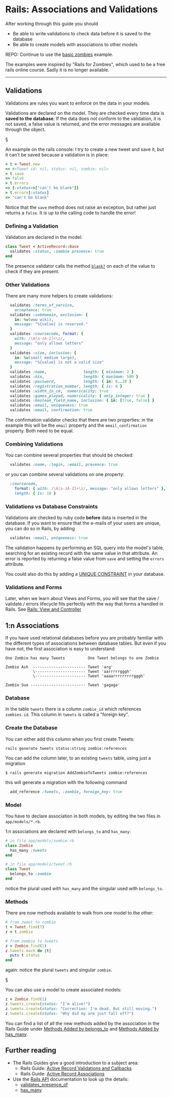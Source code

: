 Rails: Associations and Validations
==========================

After working through this guide you should

* Be able to write validations to check data before it is saved to the database
* Be able to create models with associations to other models

REPO: Continue to use the [basic zombies](https://github.com/backend-development/advanced_zombies) example.

The examples were inspired by "Rails for Zombies", which used to be a free rails online course. 
Sadly it is no longer available.

-------------------------------------------------------------





Validations
------------

Validations are rules you want to enforce on the data in your models.

Validations are declared on the model. They are checked every time data is **saved to the database**. If the data does not conform to the validation, it is not saved, a false value is returned, and the error messages are available through the object.

§

An example on the rails console: I try to create a new tweet and save it,
but it can't be saved because a validation is in place:

``` ruby
> t = Tweet.new
=> #<Tweet id: nil, status: nil, zombie: nil>
> t.save
=> false
> t.errors
=> {:status=>["can't be blank"]}
> t.errors[:status]
=> "can't be blank"
```

Notice that the `save` method does not raise an exception,
but rather just returns a `false`.  It is up to the calling
code to handle the error!


### Defining a Validation

Validation are declared in the model:

``` ruby
class Tweet < ActiveRecord::Base
  validates :status, :zombie presence: true
end
```
The presence validator calls the method [`blank?`](https://api.rubyonrails.org/classes/Object.html#method-i-blank-3F) on each of the value to check if they are present.


### Other Validations

There are many more helpers to create validations:

``` ruby
  validates :terms_of_service,   
    acceptance: true
  validates :subdomain, exclusion: { 
    in: %w(www wiki), 
    message: "%{value} is reserved." 
  }
  validates :coursecode, format: { 
    with: /\A[a-zA-Z]+\z/, 
    message: "only allows letters"
  }
  validates :size, inclusion: { 
    in: %w(small medium large), 
    message: "%{value} is not a valid size" 
  }
  validates :name,                length: { minimum: 2 }
  validates :bio,                 length: { maximum: 500 }
  validates :password,            length: { in: 6..20 }
  validates :registration_number, length: { is: 6 }
  validates :width_in_cm,  numericality: true
  validates :games_played, numericality: { only_integer: true } 
  validates :boolean_field_name, inclusion: { in: [true, false] }
  validates :email, uniqueness: true  
  validates :email, confirmation: true
```

The confirmation validator checks that there are two properties: in the example
this will be the `email` property and the `email_confirmation` property. Both
need to be equal.


### Combining Validations

You can combine several properties that should be checked:

```ruby
  validates :name, :login, :email, presence: true
```

or you can combine several validations on one property:

```ruby
  :coursecode, 
    format: { with: /\A[a-zA-Z]+\z/, message: "only allows letters" },
    length: { is: 10 }
```

### Validations vs Database Constraints

Validations are checked by ruby code **before** data is inserted
in the database.  If you want to ensure that the e-mails of your users
are unique, you can do so in Rails, by adding

``` ruby
  validates :email, uniqueness: true
``` 

The validation happens by performing an SQL query into the model's table, searching for an existing record with the same value in that attribute.  An error is reported by
returning a false value from `save` and setting the `errors` attribute.


You could also do this by adding a [UNIQUE CONSTRAINT](https://www.postgresql.org/docs/current/ddl-constraints.html#DDL-CONSTRAINTS-UNIQUE-CONSTRAINTS) in your database. 

[comment]: # (It will be checked by the database.  An error is reported by raising an exception when the `safe` is called.)

### Validations and Forms

Later, when we learn about Views and Forms, you will see 
that the save / validate / errors lifecycle fits perfectly with
the way that forms a handled in Rails. See [Rails: View and Controller](/rails_view_and_controller.html)



1:n Associations
-----


If you have used relational databases before you are probably familiar
with the different types of associations between database tables.  But even
if you have not, the first association is easy to understand:


```
One Zombie has many Tweets          One Tweet belongs to one Zombie

Zombie Ash  ----------------------- Tweet 'arg'
            \---------------------- Tweet 'aarrrrrgggh'
            \---------------------- Tweet 'aaaarrrrrrrrrgggh'

Zombie Sue ------------------------ Tweet 'gagaga'
```

### Database

In the table `tweets` there is a column `zombie_id` which references `zombies.id`.
This column in `tweets` is called a "foreign key".


### Create the Database

You can either add this column when you first create Tweets:

```
rails generate tweets status:string zombie:references
```

You can add the column later, to an existing `tweets` table, using just a migration 


```
$ rails generate migration AddZombieToTweets zombie:references
```

this will generate a migration with the following command


``` ruby
  add_reference :tweets, :zombie, foreign_key: true
```

### Model

You have to declare association in both models, by
editing the two files in `app/models/*.rb`.

1:n associations are declared with `belongs_to` and `has_many`:

``` ruby
# in file app/models/zombie.rb
class Zombie
  has_many :tweets
end

# in file app/models/tweet.rb
class Tweet
  belongs_to :zombie
end
```

notice the plural used with `has_many` and the singular used with `belongs_to`.

### Methods

There are now methods available to walk from one model to the other:

``` ruby
# from zweet to zombie
t = Tweet.find(7)
z = t.zombie

# from zombie to tweets
z = Zombie.find(1)
z.tweets.each do |t|  
  puts t.status 
end
```

again: notice the plural `tweets` and singular `zombie`.

§

You can also use a model to create associated models:

``` ruby
z = Zombie.find(1)
z.tweets.create(status: "I'm alive!")
z.tweets.create(status: "Correction: I'm dead. But still moving.")
z.tweets.create(status: "Why did my arm just fall off?")
```

You can find a list of all the new methods added by the
association in the Rails Guide under [Methods Added by belongs_to](https://guides.rubyonrails.org/association_basics.html#belongs-to-association-reference) and
[Methods Added by has_many](https://guides.rubyonrails.org/association_basics.html#has-many-association-reference).



Further reading
----

* The Rails Guides give a good introduction to a subject area:
  * Rails Guide: [Active Record Validations and Callbacks](https://guides.rubyonrails.org/active_record_validations_callbacks.html)
  * Rails Guide: [Active Record Associations](https://guides.rubyonrails.org/association_basics.html)
* Use the [Rails API](https://api.rubyonrails.org/) documentation to look up the details:
  * [validates_presence_of](https://api.rubyonrails.org/classes/ActiveRecord/Validations/ClassMethods.html#method-i-validates_presence_of)
  * [has_many](https://api.rubyonrails.org/classes/ActiveRecord/Associations/ClassMethods.html#method-i-has_many)

